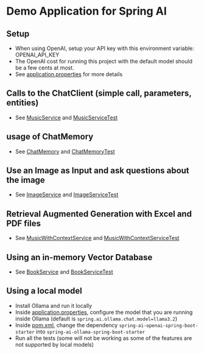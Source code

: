 # Demo Application for Spring AI

## Setup
* When using OpenAI, setup your API key with this environment variable: OPENAI_API_KEY
* The OpenAI cost for running this project with the default model should be a few cents at most. 
* See [application.properties](src/main/resources/application.properties) for more details

## Calls to the ChatClient (simple call, parameters, entities)
* See [MusicService](src/main/java/com/spring/music/MusicService.java) and [MusicServiceTest](src/test/java/com/spring/music/MusicServiceTest.java)

## usage of ChatMemory
* See [ChatMemory](src/main/java/com/spring/memory/ChatMemoryService.java) and [ChatMemoryTest](src/test/java/com/spring/memory/ChatMemoryServiceTest.java)

## Use an Image as Input and ask questions about the image
* See [ImageService](src/main/java/com/spring/image/ImageService.java) and [ImageServiceTest](src/test/java/com/spring/image/ImageServiceTest.java)

## Retrieval Augmented Generation with Excel and PDF files
* See [MusicWithContextService](src/main/java/com/spring/music/MusicWithContextService.java) and [MusicWithContextServiceTest](src/test/java/com/spring/music/MusicWithContextServiceTest.java)

## Using an in-memory Vector Database
* See [BookService](src/main/java/com/spring/vector/BookService.java) and [BookServiceTest](src/test/java/com/spring/book/BookServiceTest.java)

## Using a local model
* Install Ollama and run it locally
* Inside [application.properties](src/main/resources/application.properties), configure the model that you are running inside Ollama (default is `spring.ai.ollama.chat.model=llama3.2`)
* Inside [pom.xml](src/main/resources/pom.xml), change the dependency `spring-ai-openai-spring-boot-starter` into `spring-ai-ollama-spring-boot-starter`
* Run all the tests (some will not be working as some of the features are not supported by local models)



